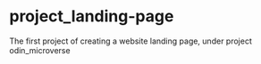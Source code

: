 # project_landing-page
The first project of creating a website landing page, under project odin_microverse
